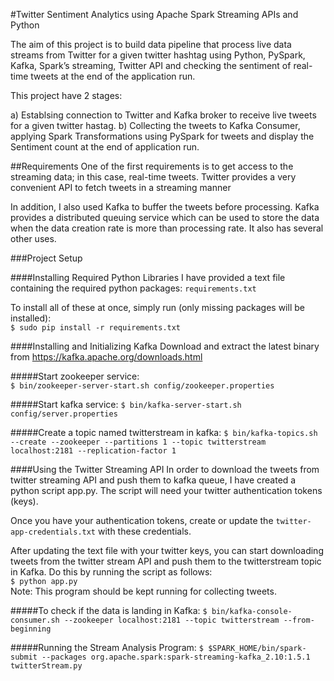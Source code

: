 #Twitter Sentiment Analytics using Apache Spark Streaming APIs and Python 

The aim of this project is to build data pipeline that process live data streams from Twitter for a given twitter hashtag using Python, PySpark, Kafka, Spark’s streaming, Twitter API and checking the sentiment of real-time tweets at the end of the application run. 

This project have 2 stages:

a) Establsing connection to Twitter and Kafka broker to receive live tweets for a given twitter hastag.
b) Collecting the tweets to Kafka Consumer, applying Spark Transformations using PySpark for tweets and display the Sentiment count at the end of application run.

##Requirements
One of the first requirements is to get access to the streaming data; in this case, real-time tweets. Twitter provides a very 
convenient API to fetch tweets in a streaming manner 
 
In addition, I also used Kafka to buffer the tweets before processing. Kafka provides a distributed queuing service which can be used to store the data when the data creation rate is more than processing rate. It also has several other uses. 

###Project Setup 
 
####Installing Required Python Libraries 
I have provided a text file containing the required python packages: `requirements.txt`

To install all of these at once, simply run (only missing packages will be installed):    
`$ sudo pip install -r requirements.txt`
 
####Installing and Initializing Kafka 
Download and extract the latest binary from https://kafka.apache.org/downloads.html

#####Start zookeeper service:  
`$ bin/zookeeper-server-start.sh config/zookeeper.properties`
 
#####Start kafka service: 
`$ bin/kafka-server-start.sh config/server.properties`
 
#####Create a topic named twitterstream in kafka: 
`$ bin/kafka-topics.sh --create --zookeeper --partitions 1 --topic twitterstream localhost:2181 --replication-factor 1`

 
####Using the Twitter Streaming API 
In order to download the tweets from twitter streaming API and push them to kafka queue, I have created a python script
app.py. The script will need your twitter authentication tokens (keys).

Once you have your authentication tokens, create or update the `twitter-app-credentials.txt` with these  credentials.

After updating the text file with your twitter keys, you can start downloading tweets from the twitter stream API and push them to the twitterstream topic in Kafka. Do this by running the script as follows:   
`$ python app.py`   
Note: This program should be kept running for collecting tweets. 
 
#####To check if the data is landing in Kafka: 
`$ bin/kafka-console-consumer.sh --zookeeper localhost:2181 --topic twitterstream --from-beginning`

#####Running the Stream Analysis Program:
`$ $SPARK_HOME/bin/spark-submit --packages org.apache.spark:spark-streaming-kafka_2.10:1.5.1 twitterStream.py`
